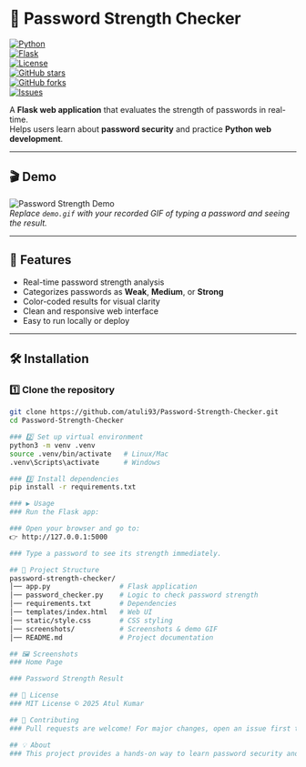 # 🔐 Password Strength Checker

[![Python](https://img.shields.io/badge/python-3.11-blue)](https://www.python.org/)  
[![Flask](https://img.shields.io/badge/Flask-3.1-lightgrey)](https://flask.palletsprojects.com/)  
[![License](https://img.shields.io/badge/license-MIT-green)](LICENSE)  
[![GitHub stars](https://img.shields.io/github/stars/atuli93/Password-Strength-Checker)](https://github.com/atuli93/Password-Strength-Checker/stargazers)  
[![GitHub forks](https://img.shields.io/github/forks/atuli93/Password-Strength-Checker)](https://github.com/atuli93/Password-Strength-Checker/network/members)  
[![Issues](https://img.shields.io/github/issues/atuli93/Password-Strength-Checker)](https://github.com/atuli93/Password-Strength-Checker/issues)

A **Flask web application** that evaluates the strength of passwords in real-time.  
Helps users learn about **password security** and practice **Python web development**.

---

## 🎬 Demo
![Password Strength Demo](screenshots/demo.gif)  
*Replace `demo.gif` with your recorded GIF of typing a password and seeing the result.*

---

## 🚀 Features
- Real-time password strength analysis  
- Categorizes passwords as **Weak**, **Medium**, or **Strong**  
- Color-coded results for visual clarity  
- Clean and responsive web interface  
- Easy to run locally or deploy  

---

## 🛠 Installation

### 1️⃣ Clone the repository
```bash
git clone https://github.com/atuli93/Password-Strength-Checker.git
cd Password-Strength-Checker

### 2️⃣ Set up virtual environment
python3 -m venv .venv
source .venv/bin/activate   # Linux/Mac
.venv\Scripts\activate      # Windows

### 3️⃣ Install dependencies
pip install -r requirements.txt

### ▶️ Usage
### Run the Flask app:

### Open your browser and go to:
👉 http://127.0.0.1:5000

### Type a password to see its strength immediately.

## 📂 Project Structure
password-strength-checker/
│── app.py                 # Flask application
│── password_checker.py    # Logic to check password strength
│── requirements.txt       # Dependencies
│── templates/index.html   # Web UI
│── static/style.css       # CSS styling
│── screenshots/           # Screenshots & demo GIF
│── README.md              # Project documentation

## 🖼 Screenshots
### Home Page

### Password Strength Result

## 📜 License
### MIT License © 2025 Atul Kumar

## 🤝 Contributing
### Pull requests are welcome! For major changes, open an issue first to discuss.

## 💡 About
### This project provides a hands-on way to learn password security and Flask web development while building a practical tool.
